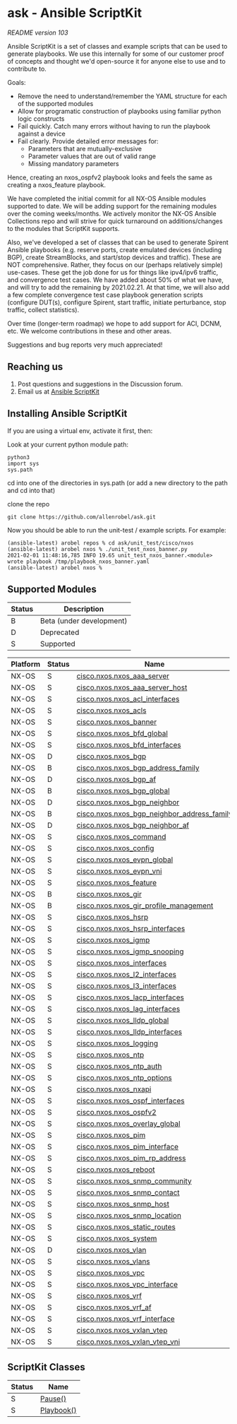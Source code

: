 # ask - Ansible ScriptKit

*README version 103*

Ansible ScriptKit is a set of classes and example scripts that can be used to generate playbooks.  We use this internally for some of our customer proof of concepts and thought we'd open-source it for anyone else to use and to contribute to.

Goals:
   - Remove the need to understand/remember the YAML structure for each of the supported modules
   - Allow for programatic construction of playbooks using familiar python logic constructs
   - Fail quickly. Catch many errors without having to run the playbook against a device
   - Fail clearly. Provide detailed error messages for:
        - Parameters that are mutually-exclusive
        - Parameter values that are out of valid range
        - Missing mandatory parameters

Hence, creating an nxos_ospfv2 playbook looks and feels the same as creating a nxos_feature playbook.

We have completed the initial commit for all NX-OS Ansible modules supported to date.  We will be adding support for the remaining modules over the coming weeks/months.  We actively monitor the NX-OS Ansible Collections repo and will strive for quick turnaround on additions/changes to the modules that ScriptKit supports.

Also, we've developed a set of classes that can be used to generate Spirent Ansible playbooks (e.g. reserve ports, create emulated devices (including BGP), create StreamBlocks, and start/stop devices and traffic).  These are NOT comprehensive.  Rather, they focus on our (perhaps relatively simple) use-cases.  These get the job done for us for things like ipv4/ipv6 traffic, and convergence test cases.  We have added about 50% of what we have, and will try to add the remaining by 2021.02.21.  At that time, we will also add a few complete convergence test case playbook generation scripts (configure DUT(s), configure Spirent, start traffic, initiate perturbance, stop traffic, collect statistics).

Over time (longer-term roadmap) we hope to add support for ACI, DCNM, etc.  We welcome contributions in these and other areas.

Suggestions and bug reports very much appreciated!

## Reaching us

1. Post questions and suggestions in the Discussion forum.
2. Email us at [Ansible ScriptKit](mailto:info@scriptkit.org?subject=[GitHub]ScriptKit)


## Installing Ansible ScriptKit

If you are using a virtual env, activate it first, then:

Look at your current python module path:

```
python3
import sys
sys.path
```

cd into one of the directories in sys.path (or add a new directory to the path and cd into that)

clone the repo

```
git clone https://github.com/allenrobel/ask.git
```

Now you should be able to run the unit-test / example scripts.  For example:

```
(ansible-latest) arobel repos % cd ask/unit_test/cisco/nxos 
(ansible-latest) arobel nxos % ./unit_test_nxos_banner.py 
2021-02-01 11:48:16,785 INFO 19.65 unit_test_nxos_banner.<module> wrote playbook /tmp/playbook_nxos_banner.yaml
(ansible-latest) arobel nxos % 
```

## Supported Modules

Status | Description
------ | -----------
B      | Beta (under development)
D      | Deprecated
S      | Supported

Platform    | Status  | Name
----------- | ------- | ------------------------------------------------------
NX-OS       |    S    | [cisco.nxos.nxos_aaa_server][nxos_aaa_server]
NX-OS       |    S    | [cisco.nxos.nxos_aaa_server_host][nxos_aaa_server_host]
NX-OS       |    S    | [cisco.nxos.nxos_acl_interfaces][nxos_acl_interfaces]
NX-OS       |    S    | [cisco.nxos.nxos_acls][nxos_acls]
NX-OS       |    S    | [cisco.nxos.nxos_banner][nxos_banner]
NX-OS       |    S    | [cisco.nxos.nxos_bfd_global][nxos_bfd_global]
NX-OS       |    S    | [cisco.nxos.nxos_bfd_interfaces][nxos_bfd_interfaces]
NX-OS       |    D    | [cisco.nxos.nxos_bgp][nxos_bgp]
NX-OS       |    B    | [cisco.nxos.nxos_bgp_address_family][nxos_bgp_address_family]
NX-OS       |    D    | [cisco.nxos.nxos_bgp_af][nxos_bgp_af]
NX-OS       |    B    | [cisco.nxos.nxos_bgp_global][nxos_bgp_global]
NX-OS       |    D    | [cisco.nxos.nxos_bgp_neighbor][nxos_bgp_neighbor]
NX-OS       |    B    | [cisco.nxos.nxos_bgp_neighbor_address_family][nxos_bgp_neighbor_address_family]
NX-OS       |    D    | [cisco.nxos.nxos_bgp_neighbor_af][nxos_bgp_neighbor_af]
NX-OS       |    S    | [cisco.nxos.nxos_command][nxos_command]
NX-OS       |    S    | [cisco.nxos.nxos_config][nxos_config]
NX-OS       |    S    | [cisco.nxos.nxos_evpn_global][nxos_evpn_global]
NX-OS       |    S    | [cisco.nxos.nxos_evpn_vni][nxos_evpn_vni]
NX-OS       |    S    | [cisco.nxos.nxos_feature][nxos_feature]
NX-OS       |    B    | [cisco.nxos.nxos_gir][nxos_gir]
NX-OS       |    B    | [cisco.nxos.nxos_gir_profile_management][nxos_gir_profile_management]
NX-OS       |    S    | [cisco.nxos.nxos_hsrp][nxos_hsrp]
NX-OS       |    S    | [cisco.nxos.nxos_hsrp_interfaces][nxos_hsrp_interfaces]
NX-OS       |    S    | [cisco.nxos.nxos_igmp][nxos_igmp]
NX-OS       |    S    | [cisco.nxos.nxos_igmp_snooping][nxos_igmp_snooping]
NX-OS       |    S    | [cisco.nxos.nxos_interfaces][nxos_interfaces]
NX-OS       |    S    | [cisco.nxos.nxos_l2_interfaces][nxos_l2_interfaces]
NX-OS       |    S    | [cisco.nxos.nxos_l3_interfaces][nxos_l3_interfaces]
NX-OS       |    S    | [cisco.nxos.nxos_lacp_interfaces][nxos_lacp_interfaces]
NX-OS       |    S    | [cisco.nxos.nxos_lag_interfaces][nxos_lag_interfaces]
NX-OS       |    S    | [cisco.nxos.nxos_lldp_global][nxos_lldp_global]
NX-OS       |    S    | [cisco.nxos.nxos_lldp_interfaces][nxos_lldp_interfaces]
NX-OS       |    S    | [cisco.nxos.nxos_logging][nxos_logging]
NX-OS       |    S    | [cisco.nxos.nxos_ntp][nxos_ntp]
NX-OS       |    S    | [cisco.nxos.nxos_ntp_auth][nxos_ntp_auth]
NX-OS       |    S    | [cisco.nxos.nxos_ntp_options][nxos_ntp_options]
NX-OS       |    S    | [cisco.nxos.nxos_nxapi][nxos_nxapi]
NX-OS       |    S    | [cisco.nxos.nxos_ospf_interfaces][nxos_ospf_interfaces]
NX-OS       |    S    | [cisco.nxos.nxos_ospfv2][nxos_ospfv2]
NX-OS       |    S    | [cisco.nxos.nxos_overlay_global][nxos_overlay_global]
NX-OS       |    S    | [cisco.nxos.nxos_pim][nxos_pim]
NX-OS       |    S    | [cisco.nxos.nxos_pim_interface][nxos_pim_interface]
NX-OS       |    S    | [cisco.nxos.nxos_pim_rp_address][nxos_pim_rp_address]
NX-OS       |    S    | [cisco.nxos.nxos_reboot][nxos_reboot]
NX-OS       |    S    | [cisco.nxos.nxos_snmp_community][nxos_snmp_community]
NX-OS       |    S    | [cisco.nxos.nxos_snmp_contact][nxos_snmp_contact]
NX-OS       |    S    | [cisco.nxos.nxos_snmp_host][nxos_snmp_host]
NX-OS       |    S    | [cisco.nxos.nxos_snmp_location][nxos_snmp_location]
NX-OS       |    S    | [cisco.nxos.nxos_static_routes][nxos_static_routes]
NX-OS       |    S    | [cisco.nxos.nxos_system][nxos_system]
NX-OS       |    D    | [cisco.nxos.nxos_vlan][nxos_vlan]
NX-OS       |    S    | [cisco.nxos.nxos_vlans][nxos_vlans]
NX-OS       |    S    | [cisco.nxos.nxos_vpc][nxos_vpc]
NX-OS       |    S    | [cisco.nxos.nxos_vpc_interface][nxos_vpc_interface]
NX-OS       |    S    | [cisco.nxos.nxos_vrf][nxos_vrf]
NX-OS       |    S    | [cisco.nxos.nxos_vrf_af][nxos_vrf_af]
NX-OS       |    S    | [cisco.nxos.nxos_vrf_interface][nxos_vrf_interface]
NX-OS       |    S    | [cisco.nxos.nxos_vxlan_vtep][nxos_vxlan_vtep]
NX-OS       |    S    | [cisco.nxos.nxos_vxlan_vtep_vni][nxos_vxlan_vtep_vni]

## ScriptKit Classes

Status  | Name
------- | ------------------------------------------------------
   S    | [Pause()][pause]
   S    | [Playbook()][playbook]

[nxos_aaa_server]: https://github.com/allenrobel/ask/blob/main/docs/cisco/nxos/cisco.nxos.nxos_aaa_server.rst
[nxos_aaa_server_host]: https://github.com/allenrobel/ask/blob/main/docs/cisco/nxos/cisco.nxos.nxos_aaa_server_host.rst
[nxos_acl_interfaces]: https://github.com/allenrobel/ask/blob/main/docs/cisco/nxos/cisco.nxos.nxos_acl_interfaces.rst
[nxos_acls]: https://github.com/allenrobel/ask/blob/main/docs/cisco/nxos/cisco.nxos.nxos_acls.rst
[nxos_banner]: https://github.com/allenrobel/ask/blob/main/docs/cisco/nxos/cisco.nxos.nxos_banner.rst
[nxos_bfd_global]: https://github.com/allenrobel/ask/blob/main/docs/cisco/nxos/cisco.nxos.nxos_bfd_global.rst
[nxos_bfd_interfaces]: https://github.com/allenrobel/ask/blob/main/docs/cisco/nxos/cisco.nxos.nxos_bfd_interfaces.rst
[nxos_bgp]: https://github.com/allenrobel/ask/blob/main/docs/cisco/nxos/cisco.nxos.nxos_bgp.rst
[nxos_bgp_address_family]:https://github.com/allenrobel/ask/blob/main/docs/cisco/nxos/cisco.nxos.nxos_bgp_address_family.rst
[nxos_bgp_af]: https://github.com/allenrobel/ask/blob/main/docs/cisco/nxos/cisco.nxos.nxos_bgp_af.rst
[nxos_bgp_global]: https://github.com/allenrobel/ask/blob/main/docs/cisco/nxos/cisco.nxos.nxos_bgp_global.rst
[nxos_bgp_neighbor]: https://github.com/allenrobel/ask/blob/main/docs/cisco/nxos/cisco.nxos.nxos_bgp_neighbor.rst
[nxos_bgp_neighbor_address_family]:https://github.com/allenrobel/ask/blob/main/docs/cisco/nxos/cisco.nxos.nxos_bgp_neighbor_address_family.rst
[nxos_bgp_neighbor_af]: https://github.com/allenrobel/ask/blob/main/docs/cisco/nxos/cisco.nxos.nxos_bgp_neighbor_af.rst
[nxos_command]: https://github.com/allenrobel/ask/blob/main/docs/cisco/nxos/cisco.nxos.nxos_command.rst
[nxos_config]: https://github.com/allenrobel/ask/blob/main/docs/cisco/nxos/cisco.nxos.nxos_config.rst
[nxos_evpn_global]: https://github.com/allenrobel/ask/blob/main/docs/cisco/nxos/cisco.nxos.nxos_evpn_global.rst
[nxos_evpn_vni]: https://github.com/allenrobel/ask/blob/main/docs/cisco/nxos/cisco.nxos.nxos_evpn_vni.rst
[nxos_feature]: https://github.com/allenrobel/ask/blob/main/docs/cisco/nxos/cisco.nxos.nxos_feature.rst
[nxos_gir]: https://github.com/allenrobel/ask/blob/main/docs/cisco/nxos/cisco.nxos.nxos_gir.rst
[nxos_gir_profile_management]: https://github.com/allenrobel/ask/blob/main/docs/cisco/nxos/cisco.nxos.nxos_gir_profile_management.rst
[nxos_hsrp]: https://github.com/allenrobel/ask/blob/main/docs/cisco/nxos/cisco.nxos.nxos_hsrp.rst
[nxos_hsrp_interfaces]: https://github.com/allenrobel/ask/blob/main/docs/cisco/nxos/cisco.nxos.nxos_hsrp_interfaces.rst
[nxos_igmp]: https://github.com/allenrobel/ask/blob/main/docs/cisco/nxos/cisco.nxos.nxos_igmp.rst
[nxos_igmp_snooping]: https://github.com/allenrobel/ask/blob/main/docs/cisco/nxos/cisco.nxos.nxos_igmp_snooping.rst
[nxos_interfaces]: https://github.com/allenrobel/ask/blob/main/docs/cisco/nxos/cisco.nxos.nxos_interfaces.rst
[nxos_l2_interfaces]: https://github.com/allenrobel/ask/blob/main/docs/cisco/nxos/cisco.nxos.nxos_l2_interfaces.rst
[nxos_l3_interfaces]: https://github.com/allenrobel/ask/blob/main/docs/cisco/nxos/cisco.nxos.nxos_l3_interfaces.rst
[nxos_lacp_interfaces]: https://github.com/allenrobel/ask/blob/main/docs/cisco/nxos/cisco.nxos.nxos_lacp_interfaces.rst
[nxos_lag_interfaces]: https://github.com/allenrobel/ask/blob/main/docs/cisco/nxos/cisco.nxos.nxos_lag_interfaces.rst
[nxos_lldp_global]: https://github.com/allenrobel/ask/blob/main/docs/cisco/nxos/cisco.nxos.nxos_lldp_global.rst
[nxos_lldp_interfaces]: https://github.com/allenrobel/ask/blob/main/docs/cisco/nxos/cisco.nxos.nxos_lldp_interfaces.rst
[nxos_logging]: https://github.com/allenrobel/ask/blob/main/docs/cisco/nxos/cisco.nxos.nxos_logging.rst
[nxos_ntp]: https://github.com/allenrobel/ask/blob/main/docs/cisco/nxos/cisco.nxos.nxos_ntp.rst
[nxos_ntp_auth]: https://github.com/allenrobel/ask/blob/main/docs/cisco/nxos/cisco.nxos.nxos_ntp_auth.rst
[nxos_ntp_options]: https://github.com/allenrobel/ask/blob/main/docs/cisco/nxos/cisco.nxos.nxos_ntp_options.rst
[nxos_nxapi]: https://github.com/allenrobel/ask/blob/main/docs/cisco/nxos/cisco.nxos.nxos_nxapi.rst
[nxos_ospf_interfaces]: https://github.com/allenrobel/ask/blob/main/docs/cisco/nxos/cisco.nxos.nxos_ospf_interfaces.rst
[nxos_ospfv2]: https://github.com/allenrobel/ask/blob/main/docs/cisco/nxos/cisco.nxos.nxos_ospfv2.rst
[nxos_overlay_global]: https://github.com/allenrobel/ask/blob/main/docs/cisco/nxos/cisco.nxos.nxos_overlay_global.rst
[nxos_pim]: https://github.com/allenrobel/ask/blob/main/docs/cisco/nxos/cisco.nxos.nxos_pim.rst
[nxos_pim_interface]: https://github.com/allenrobel/ask/blob/main/docs/cisco/nxos/cisco.nxos.nxos_pim_interface.rst
[nxos_pim_rp_address]: https://github.com/allenrobel/ask/blob/main/docs/cisco/nxos/cisco.nxos.nxos_pim_rp_address.rst
[nxos_reboot]: https://github.com/allenrobel/ask/blob/main/docs/cisco/nxos/cisco.nxos.nxos_reboot.rst
[nxos_snmp_community]: https://github.com/allenrobel/ask/blob/main/docs/cisco/nxos/cisco.nxos.nxos_snmp_community.rst
[nxos_snmp_contact]: https://github.com/allenrobel/ask/blob/main/docs/cisco/nxos/cisco.nxos.nxos_snmp_contact.rst
[nxos_snmp_host]: https://github.com/allenrobel/ask/blob/main/docs/cisco/nxos/cisco.nxos.nxos_snmp_host.rst
[nxos_snmp_location]: https://github.com/allenrobel/ask/blob/main/docs/cisco/nxos/cisco.nxos.nxos_snmp_location.rst
[nxos_static_routes]: https://github.com/allenrobel/ask/blob/main/docs/cisco/nxos/cisco.nxos.nxos_static_routes.rst
[nxos_system]: https://github.com/allenrobel/ask/blob/main/docs/cisco/nxos/cisco.nxos.nxos_system.rst
[nxos_vlan]: https://github.com/allenrobel/ask/blob/main/docs/cisco/nxos/cisco.nxos.nxos_vlan.rst
[nxos_vlans]: https://github.com/allenrobel/ask/blob/main/docs/cisco/nxos/cisco.nxos.nxos_vlans.rst
[nxos_vpc]: https://github.com/allenrobel/ask/blob/main/docs/cisco/nxos/cisco.nxos.nxos_vpc.rst
[nxos_vpc_interface]: https://github.com/allenrobel/ask/blob/main/docs/cisco/nxos/cisco.nxos.nxos_vpc_interface.rst
[nxos_vrf]: https://github.com/allenrobel/ask/blob/main/docs/cisco/nxos/cisco.nxos.nxos_vrf.rst
[nxos_vrf_af]: https://github.com/allenrobel/ask/blob/main/docs/cisco/nxos/cisco.nxos.nxos_vrf_af.rst
[nxos_vrf_interface]: https://github.com/allenrobel/ask/blob/main/docs/cisco/nxos/cisco.nxos.nxos_vrf_interface.rst
[nxos_vxlan_vtep]: https://github.com/allenrobel/ask/blob/main/docs/cisco/nxos/cisco.nxos.nxos_vxlan_vtep.rst
[nxos_vxlan_vtep_vni]: https://github.com/allenrobel/ask/blob/main/docs/cisco/nxos/cisco.nxos.nxos_vxlan_vtep_vni.rst
[pause]: https://github.com/allenrobel/ask/blob/main/docs/common/pause.rst
[playbook]: https://github.com/allenrobel/ask/blob/main/docs/common/playbook.rst
